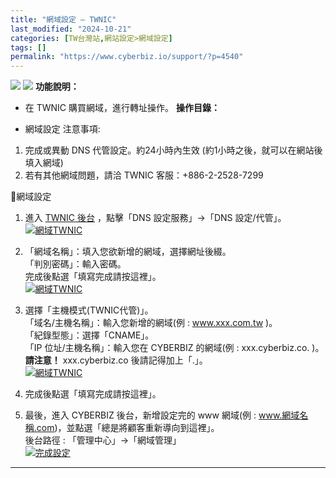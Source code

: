 ```yaml
---
title: "網域設定 – TWNIC"
last_modified: "2024-10-21"
categories: [TW台灣站,網站設定>網域設定]
tags: []
permalink: "https://www.cyberbiz.io/support/?p=4540"
---
```


![](https://www.cyberbiz.io/support/wp-content/uploads/適用站別.png)
[![](https://www.cyberbiz.io/support/wp-content/uploads/台灣站.png)](https://www.cyberbiz.io/support/?page_id=2490)
**功能說明：**  

* 在 TWNIC 購買網域，進行轉址操作。
**操作目錄：**

* 網域設定
注意事項:  

1. 完成或異動 DNS 代管設定。約24小時內生效 (約1小時之後，就可以在網站後填入網域) 
2. 若有其他網域問題，請洽 TWNIC 客服：+886-2-2528-7299

📌網域設定  

1. 進入 [ TWNIC 後台](https://rs.twnic.tw/cgi-bin/setupdns.cgi) ，點擊「DNS 設定服務」→「DNS 設定/代管」。 [![網域TWNIC](https://www.cyberbiz.io/support/wp-content/uploads/網域TWNIC01.png)](https://www.cyberbiz.io/support/wp-content/uploads/網域TWNIC01.png)
2. 「網域名稱」：填入您欲新增的網域，選擇網址後綴。  
「判別密碼」：輸入密碼。  
完成後點選「填寫完成請按這裡」。  
[![網域TWNIC](https://www.cyberbiz.io/support/wp-content/uploads/網域TWNIC02.png)](https://www.cyberbiz.io/support/wp-content/uploads/網域TWNIC02.png)

3. 選擇「主機模式(TWNIC代管)」。  
「域名/主機名稱」：輸入您新增的網域(例 : www.xxx.com.tw )。  
「紀錄型態」：選擇「CNAME」。  
「IP 位址/主機名稱」：輸入您在 CYBERBIZ 的網域(例 : xxx.cyberbiz.co. )。  
**請注意！** xxx.cyberbiz.co 後請記得加上「.」。  
[![網域TWNIC](https://www.cyberbiz.io/support/wp-content/uploads/網域TWNIC03.png)](https://www.cyberbiz.io/support/wp-content/uploads/網域TWNIC03.png)

4. 完成後點選「填寫完成請按這裡」。


5. 最後，進入 CYBERBIZ 後台，新增設定完的 www 網域(例 : www.網域名稱.com)，並點選「總是將顧客重新導向到這裡」。  
後台路徑 : 「管理中心」→「網域管理」  
[![完成設定](https://www.cyberbiz.io/support/wp-content/uploads/網域設定-HiNet12.png)](https://www.cyberbiz.io/support/wp-content/uploads/網域設定-HiNet12.png)

* * *



